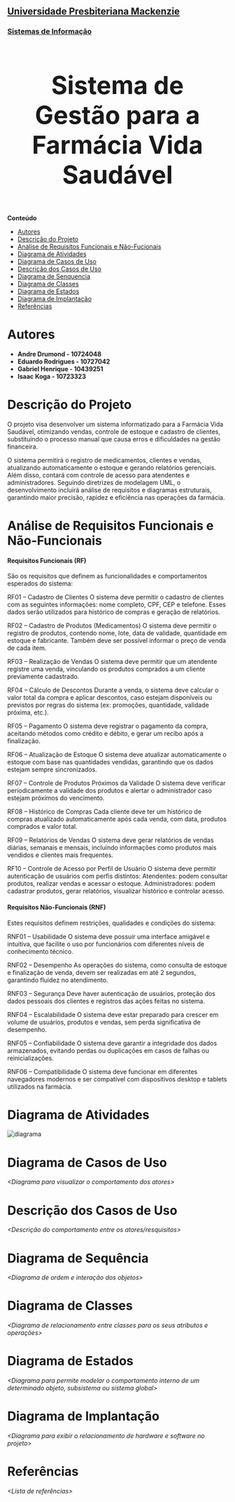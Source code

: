 <h2><a href= "https://www.mackenzie.br">Universidade Presbiteriana Mackenzie</a></h2>
<h3><a href= "https://www.mackenzie.br/graduacao/sao-paulo-higienopolis/sistemas-de-informacao">Sistemas de Informação</a></h3>


<font size="+12"><center>
<h3>Sistema de Gestão para a Farmácia Vida Saudável</h3>
</center></font>

**Conteúdo**

- [Autores](#nome-alunos)
- [Descrição do Projeto](#introdução-do-projeto)
- [Análise de Requisitos Funcionais e Não-Fucionais](#descrição-dos-requisitos)
- [Diagrama de Atividades](#diagrama-de-atividades) 
- [Diagrama de Casos de Uso](#diagrama-de-comportamento-atores)
- [Descrição dos Casos de Uso](#descrição-das-funcões)
- [Diagrama de Senquencia](#diagrama-de-ordem-interações)
- [Diagrama de Classes](#diagrama-orientado-objetos)
- [Diagrama de Estados](#diagrama-estrutura-componente)
- [Diagrama de Implantação](#diagrama-de-hardware-software)
- [Referências](#referências)


# Autores

* <b>Andre Drumond - 10724048</b>
* <b>Eduardo Rodrigues - 10727042</b>
* <b>Gabriel Henrique - 10439251</b>
* <b>Isaac Koga - 10723323</b>


# Descrição do Projeto

O projeto visa desenvolver um sistema informatizado para a Farmácia Vida Saudável, otimizando vendas, controle de estoque e cadastro de clientes, substituindo o processo manual que causa erros e dificuldades na gestão financeira. 

O sistema permitirá o registro de medicamentos, clientes e vendas, atualizando automaticamente o estoque e gerando relatórios gerenciais. Além disso, contará com controle de acesso para atendentes e administradores. Seguindo diretrizes de modelagem UML, o desenvolvimento incluirá análise de requisitos e diagramas estruturais, garantindo maior precisão, rapidez e eficiência nas operações da farmácia.

# Análise de Requisitos Funcionais e Não-Funcionais
<h4>Requisitos Funcionais (RF)</h4>

São os requisitos que definem as funcionalidades e comportamentos esperados do sistema: 

RF01 – Cadastro de Clientes O sistema deve permitir o cadastro de clientes com as seguintes informações: nome completo, CPF, CEP e telefone. Esses dados serão utilizados para histórico de compras e geração de relatórios. 

RF02 – Cadastro de Produtos (Medicamentos) O sistema deve permitir o registro de produtos, contendo nome, lote, data de validade, quantidade em estoque e fabricante. Também deve ser possível informar o preço de venda de cada item. 

RF03 – Realização de Vendas O sistema deve permitir que um atendente registre uma venda, vinculando os produtos comprados a um cliente previamente cadastrado. 

RF04 – Cálculo de Descontos Durante a venda, o sistema deve calcular o valor total da compra e aplicar descontos, caso estejam disponíveis ou previstos por regras do sistema (ex: promoções, quantidade, validade próxima, etc.). 

RF05 – Pagamento O sistema deve registrar o pagamento da compra, aceitando métodos como crédito e débito, e gerar um recibo após a finalização. 

RF06 – Atualização de Estoque O sistema deve atualizar automaticamente o estoque com base nas quantidades vendidas, garantindo que os dados estejam sempre sincronizados. 

RF07 – Controle de Produtos Próximos da Validade O sistema deve verificar periodicamente a validade dos produtos e alertar o administrador caso estejam próximos do vencimento. 

RF08 – Histórico de Compras Cada cliente deve ter um histórico de compras atualizado automaticamente após cada venda, com data, produtos comprados e valor total. 

RF09 – Relatórios de Vendas O sistema deve gerar relatórios de vendas diárias, semanais e mensais, incluindo informações como produtos mais vendidos e clientes mais frequentes. 

RF10 – Controle de Acesso por Perfil de Usuário O sistema deve permitir autenticação de usuários com perfis distintos: Atendentes: podem consultar produtos, realizar vendas e acessar o estoque. Administradores: podem cadastrar produtos, gerar relatórios, visualizar histórico e controlar acesso. 
</br>
<h4>Requisitos Não-Funcionais (RNF)</h4> 

Estes requisitos definem restrições, qualidades e condições do sistema: 

RNF01 – Usabilidade O sistema deve possuir uma interface amigável e intuitiva, que facilite o uso por funcionários com diferentes níveis de conhecimento técnico. 

RNF02 – Desempenho As operações do sistema, como consulta de estoque e finalização de venda, devem ser realizadas em até 2 segundos, garantindo fluidez no atendimento. 

RNF03 – Segurança Deve haver autenticação de usuários, proteção dos dados pessoais dos clientes e registros das ações feitas no sistema. 

RNF04 – Escalabilidade O sistema deve estar preparado para crescer em volume de usuários, produtos e vendas, sem perda significativa de desempenho. 

RNF05 – Confiabilidade O sistema deve garantir a integridade dos dados armazenados, evitando perdas ou duplicações em casos de falhas ou reinicializações. 

RNF06 – Compatibilidade O sistema deve funcionar em diferentes navegadores modernos e ser compatível com dispositivos desktop e tablets utilizados na farmácia.
</br>
# Diagrama de Atividades

<img src="diagrama.png" alt="diagrama">


# Diagrama de Casos de Uso

*&lt;Diagrama para visualizar o comportamento dos atores&gt;*

# Descrição dos Casos de Uso

*&lt;Descrição do comportamento entre os atores/resquisitos&gt;*

# Diagrama de Sequência

*&lt;Diagrama de ordem e interação dos objetos&gt;*

# Diagrama de Classes

*&lt;Diagrama de relacionamento entre classes para os seus atributos e operações&gt;*

# Diagrama de Estados

*&lt;Diagrama para permite modelar o comportamento interno de um determinado objeto, subsistema ou sistema global&gt;*

# Diagrama de Implantação

*&lt;Diagrama para exibir o relacionamento de hardware e software no projeto&gt;*

# Referências

*&lt;Lista de referências&gt;*
